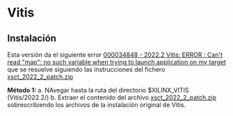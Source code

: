 # Vitis

## Instalación
Esta versión da el siguiente error [000034848 - 2022.2 Vitis: ERROR : Can't read "map": no such variable when trying to launch application on my target
](https://support.xilinx.com/s/article/000034848?language=en_US) que se resuelve siguiendo las instrucciones del fichero [xsct_2022_2_patch.zip](xsct_2022_2_patch.zip)

**Método 1:**
  a. NAvegar hasta la ruta del directorio $XILINX_VITIS (Vitis/2022.2/)
  b. Extraer el contenido del archivo [xsct_2022_2_patch.zip](xsct_2022_2_patch.zip) sobrescribiendo los archivos de la instalación original de Vitis.

